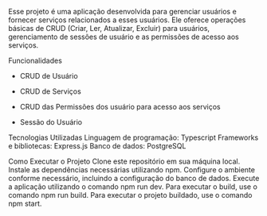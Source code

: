 Esse projeto é uma aplicação desenvolvida para gerenciar usuários e fornecer serviços relacionados a esses usuários. Ele oferece operações básicas de CRUD (Criar, Ler, Atualizar, Excluir) para usuários, gerenciamento de sessões de usuário e as permissões de acesso aos serviços.

Funcionalidades
- CRUD de Usuário

- CRUD de Serviços

- CRUD das Permissões dos usuário para acesso aos serviços

- Sessão do Usuário

Tecnologias Utilizadas
Linguagem de programação: Typescript
Frameworks e bibliotecas: Express.js
Banco de dados: PostgreSQL

Como Executar o Projeto
Clone este repositório em sua máquina local.
Instale as dependências necessárias utilizando npm.
Configure o ambiente conforme necessário, incluindo a configuração do banco de dados.
Execute a aplicação utilizando o comando npm run dev.
Para executar o build, use o comando npm run build.
Para executar o projeto buildado, use o comando npm start.
